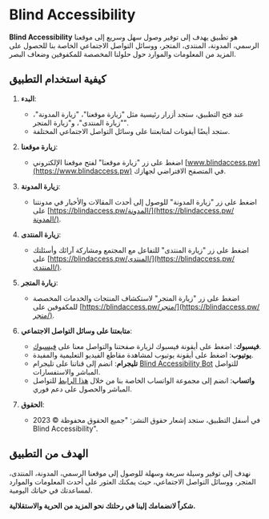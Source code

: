 # Blind Accessibility

**Blind Accessibility** هو تطبيق يهدف إلى توفير وصول سهل وسريع إلى موقعنا الرسمي، المدونة، المنتدى، المتجر، ووسائل التواصل الاجتماعي الخاصة بنا للحصول على المزيد من المعلومات والموارد حول حلولنا المخصصة للمكفوفين وضعاف البصر.

## كيفية استخدام التطبيق

1. **البدء**:

   - عند فتح التطبيق، ستجد أزرار رئيسية مثل "زيارة موقعنا"، "زيارة المدونة"، "زيارة المنتدى"، و"زيارة المتجر".
   - ستجد أيضًا أيقونات لمتابعتنا على وسائل التواصل الاجتماعي المختلفة.

2. **زيارة موقعنا**:

   - اضغط على زر "زيارة موقعنا" لفتح موقعنا الإلكتروني [www.blindaccess.pw](https://www.blindaccess.pw) في المتصفح الافتراضي لجهازك.

3. **زيارة المدونة**:

   - اضغط على زر "زيارة المدونة" للوصول إلى أحدث المقالات والأخبار في مدونتنا على [https://blindaccess.pw/المدونة/](https://blindaccess.pw/المدونة/).

4. **زيارة المنتدى**:

   - اضغط على زر "زيارة المنتدى" للتفاعل مع المجتمع ومشاركة آرائك وأسئلتك على [https://blindaccess.pw/المنتدى/](https://blindaccess.pw/المنتدى/).

5. **زيارة المتجر**:

   - اضغط على زر "زيارة المتجر" لاستكشاف المنتجات والخدمات المخصصة للمكفوفين على [https://blindaccess.pw/متجر/](https://blindaccess.pw/متجر/).

6. **متابعتنا على وسائل التواصل الاجتماعي**:

   - **فيسبوك**: اضغط على أيقونة فيسبوك لزيارة صفحتنا والتواصل معنا على [فيسبوك](https://www.facebook.com/profile.php?id=61550796732035&mibextid=ZbWKwL).
   - **يوتيوب**: اضغط على أيقونة يوتيوب لمشاهدة مقاطع الفيديو التعليمية والمفيدة.
   - **تليجرام**: انضم إلى قناتنا على تليجرام [Blind Accessibility Bot](https://t.me/Blindaccessibilitybot) للتواصل المباشر والاستفسارات.
   - **واتساب**: انضم إلى مجموعة الواتساب الخاصة بنا من خلال [هذا الرابط](https://chat.whatsapp.com/CVW8aHib2SKIXlTroXMxYH) للتواصل المباشر والحصول على دعم فوري.

7. **الحقوق**:

   - في أسفل التطبيق، ستجد إشعار حقوق النشر: "جميع الحقوق محفوظة © 2023 Blind Accessibility".

## الهدف من التطبيق

نهدف إلى توفير وسيلة سريعة وسهلة للوصول إلى موقعنا الرسمي، المدونة، المنتدى، المتجر، ووسائل التواصل الاجتماعي، حيث يمكنك العثور على أحدث المعلومات والموارد لمساعدتك في حياتك اليومية.

**شكراً لانضمامك إلينا في رحلتك نحو المزيد من الحرية والاستقلالية.**